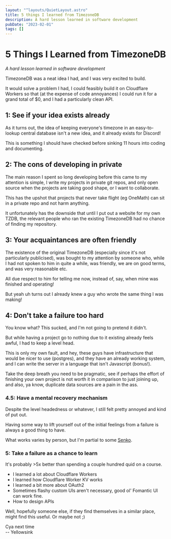 ```yaml
---
layout: "^layouts/QuietLayout.astro"
title: 5 things I learned from TimezoneDB
description: A hard lesson learned in software development
pubDate: "2023-02-01"
tags: []
---
```


# 5 Things I Learned from TimezoneDB
*A hard lesson learned in software development*

TimezoneDB was a neat idea I had, and I was very excited to build.

It would solve a problem I had, I could feasibly build it on Cloudflare Workers
so that (at the expense of code annoyances) I could run it for a grand total of $0,
and I had a particularly clean API.

## 1: See if your idea exists already

As it turns out, the idea of keeping everyone's timezone in an easy-to-lookup
central database isn't a new idea, and it already exists for Discord!

This is something I should have checked before sinking 11 hours into coding
and documenting.

## 2: The cons of developing in private

The main reason I spent so long developing before this came to my attention is simple,
I write my projects in private git repos,
and only open source when the projects are taking good shape,
or I want to collaborate.

This has the upshot that projects that never take flight (eg OneMath)
can sit in a private repo and not harm anything.

It unfortunately has the downside that until I put out a website for my own TZDB,
the relevant people who ran the existing TimezoneDB
had no chance of finding my repository.

## 3: Your acquaintances are often friendly

The existence of the original TimezoneDB
(especially since it's not particularly publicised),
was bought to my attention by someone who,
while I had not spoken to him in quite a while,
was friendly, we are on good terms,
and was very reasonable etc.

All due respect to him for telling me now, instead of, say,
when mine was finished and operating!

But yeah uh turns out I already knew a guy who wrote the same thing I was making!

## 4: Don't take a failure too hard

You know what? This sucked, and I'm not going to pretend it didn't.

But while having a project go to nothing due to it existing already feels awful,
I had to keep a level head.

This is only my own fault, and hey, these guys have infrastructure
that would be nicer to use (postgres), and they have an already working system,
and I can write the server in a language that isn't Javascript (bonus!).

Take the deep breath you need to be pragmatic,
see if perhaps the effort of finishing your own project is not worth it
in comparison to just joining up,
and also, ya know, duplicate data sources are a pain in the ass.

### 4.5: Have a mental recovery mechanism

Despite the level headedness or whatever,
I still felt pretty annoyed and kind of put out.

Having some way to lift yourself out of the initial
feelings from a failure is always a good thing to have.

What works varies by person, but I'm partial to some
[Senko](https://anilist.co/anime/105914).

### 5: Take a failure as a chance to learn

It's probably >5x better than spending a couple hundred quid on a course.

- I learned a lot about Cloudflare Workers
- I learned how Cloudflare Worker KV works
- I learned a bit more about OAuth2
- Sometimes flashy custom UIs aren't necessary, good ol' Fomantic UI can work fine.
- How to design APIs

Well, hopefully someone else, if they find themselves in a similar place,
might find this useful. Or maybe not ;)

Cya next time  
 -- Yellowsink